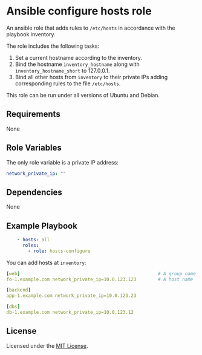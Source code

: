 # Ansible configure hosts role

An ansible role that adds rules to `/etc/hosts` in accordance with the playbook inventory.

The role includes the following tasks:

1. Set a current hostname according to the inventory.
2. Bind the hostname `inventory_hostname` along with `inventory_hostname_short` to 127.0.0.1.
3. Bind all other hosts from `inventory` to their private IPs adding corresponding rules to the file `/etc/hosts`.

This role can be run under all versions of Ubuntu and Debian.

## Requirements

None

## Role Variables

The only role variable is a private IP address:

```yaml
network_private_ip: ""
```

## Dependencies

None

## Example Playbook

```yaml
    - hosts: all
      roles:
        - role: hosts-configure
```

You can add hosts at `inventory`:

```yaml
[web]                                                   # A group name
fo-1.example.com network_private_ip=10.0.123.123        # A host name

[backend]
app-1.example.com network_private_ip=10.0.123.23

[dbs]
db-1.example.com network_private_ip=10.0.123.12
```

## License

Licensed under the [MIT License](https://opensource.org/licenses/MIT).
